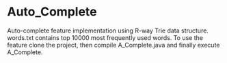 # Auto_Complete
Auto-complete feature implementation using R-way Trie data structure.
words.txt contains top 10000 most frequently used words.
To use the feature clone the project, then compile A_Complete.java and finally execute A_Complete.

